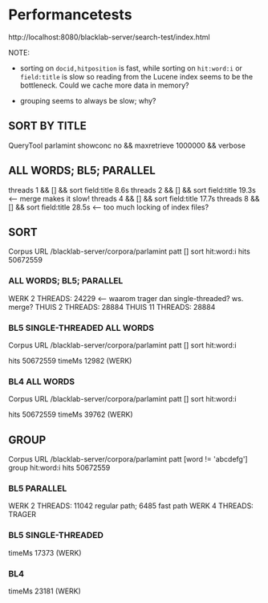 # Performancetests

http://localhost:8080/blacklab-server/search-test/index.html

NOTE:
- sorting on `docid,hitposition` is fast, while sorting on `hit:word:i` or `field:title` is slow
  so reading from the Lucene index seems to be the bottleneck. Could we cache more data in memory?

- grouping seems to always be slow; why?

## SORT BY TITLE

QueryTool parlamint
showconc no && maxretrieve 1000000 && verbose

## ALL WORDS; BL5; PARALLEL

threads 1 && [] && sort field:title    8.6s
threads 2 && [] && sort field:title   19.3s <-- merge makes it slow!
threads 4 && [] && sort field:title   17.7s
threads 8 && [] && sort field:title   28.5s <-- too much locking of index files?

## SORT

Corpus URL  /blacklab-server/corpora/parlamint
patt        []
sort        hit:word:i
hits        50672559

### ALL WORDS; BL5; PARALLEL

WERK 2 THREADS: 24229   <-- waarom trager dan single-threaded? ws. merge?
THUIS 2 THREADS: 28884
THUIS 11 THREADS: 28884

### BL5 SINGLE-THREADED ALL WORDS
Corpus URL  /blacklab-server/corpora/parlamint
patt        []
sort        hit:word:i

hits        50672559
timeMs      12982 (WERK)

### BL4 ALL WORDS
Corpus URL  /blacklab-server/corpora/parlamint
patt        []
sort        hit:word:i

hits        50672559
timeMs      39762 (WERK)


## GROUP

Corpus URL  /blacklab-server/corpora/parlamint
patt        [word != 'abcdefg']
group       hit:word:i
hits        50672559

### BL5 PARALLEL

WERK 2 THREADS: 11042 regular path; 6485 fast path
WERK 4 THREADS: TRAGER

### BL5 SINGLE-THREADED

timeMs      17373 (WERK)

### BL4

timeMs      23181 (WERK)
